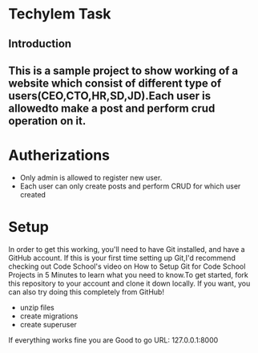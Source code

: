 <h1>Techylem Task</h1>

<h2>Introduction<h2>

<p>This is a sample project to show working of a website which consist of different type of users(CEO,CTO,HR,SD,JD).Each user is allowedto make a post and perform crud operation on it.</p>

  <h1>Autherizations</h1>
  <ul>
<li>Only admin is allowed to register new user.</li>
<li>Each user can only create posts and perform CRUD for which user created</li>
  </ul>
<h1>Setup</h1>
  <p>
In order to get this working, you'll need to have Git installed, and have a GitHub account. If this is your first time setting up Git,I'd recommend checking out Code School's video on How to Setup Git for Code School Projects in 5 Minutes to learn what you need to know.To get started, fork this repository to your account and clone it down locally. If you want, you can also try doing this completely from GitHub!
</p>
  <ul>
<li>unzip files</li>
<li>create migrations</li>
<li>create superuser</li>
    </ul>
If everything works fine you are Good to go 
URL: 127.0.0.1:8000
